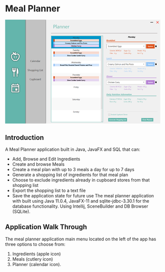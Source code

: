 # Meal Planner

![alt text](https://github.com/arlw87/Meal-Planner/blob/master/ReadMe-Images/calendar.jpg?raw=true)

## Introduction

A Meal Planner application built in Java, JavaFX and SQL that can:
-	Add, Browse and Edit Ingredients
-	Create and browse Meals
-	Create a meal plan with up to 3 meals a day for up to 7 days
-	Generate a shopping list of ingredients for that meal plan
-	Choose to exclude ingredients already in cupboard stores from that shopping list
-	Export the shopping list to a text file
-	Save the application state for future use
The meal planner application with built using Java 11.0.4, JavaFX-11 and sqlite-jdbc-3.30.1 for the database functionality. Using Intellij, SceneBuilder and DB Browser (SQLite). 

## Application Walk Through

The meal planner application main menu located on the left of the app has three options to choose from:
1.	Ingredients (apple icon)
2.	Meals (cutlery icon) 
3.	Planner (calendar icon). 

